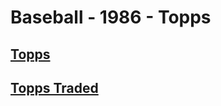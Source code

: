 # Baseball - 1986 - Topps
## [Topps](/collection/Baseball/1986/Topps/Topps)
## [Topps Traded](/collection/Baseball/1986/Topps/Topps-Traded)
